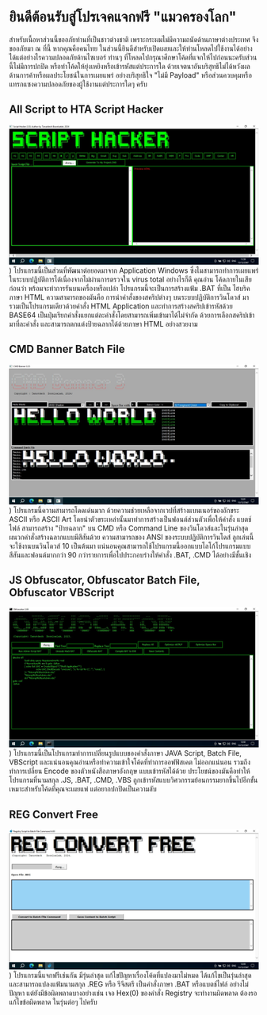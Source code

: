 # ยินดีต้อนรับสู่โปรเจคแจกฟรี "แมวครองโลก"
สำหรับเนื้อหาส่วนนี้ขออภัยท่านที่เป็นชาวต่างชาติ เพราะกระผมไม่มีความถนัดด้านภาษาต่างประเทศ จึงขออภัยมา ณ ที่นี้
หากคุณคือคนไทย ในส่วนนี้ยินดีสำหรับเปิดเผยและให้ท่านโหลดไปใช้งานได้อย่างได้แต่อย่างไรความปลอดภัยด้านไซเบอร์ ท่านๆ ที่โหลดไปกรุณาศึกษาโค้ดที่แจกให้ไปก่อนนะครับส่วนนี้ไม่มีการปกปิด หรือทำโค้ดให้ยุ่งเหยิงหรือเข้ารหัสแต่ประการใด ด้วยเจตนาอันบริสุทธิไม่ได้หวังผลด้านการค้าหรือผลประโยชน์ในการเผยแพร่ อย่างบริสุทธิใจ "ไม่มี Payload" หรือส่วนควบคุมหรือแทรกแซงความปลอดภัยของผู้ใช้งานแต่ประการใดๆ ครับ


## All Script to HTA Script Hacker
![รูปภาพ](https://github.com/Tanutdech/HTA-Collection/blob/main/1.jpg))
โปรแกรมนี้เป็นส่วนที่พัฒนาต่อยอดมาจาก Application Windows ซี่งไมสามารถทำการเผยแพร่ในระบบปฏิบัติการได้เนื่องจากไม่ผ่านการตรวจใน virus total อย่างไรก็ดี คุณอ่าน
โค้ดภายในเสียก่อนว่า พร้อมจะทำการรันบนเครื่องหรือเปล่า โปรแกรมนี้จะเป็นการสร้างแฟ้ม .BAT ที่เป็น ไฮบริคภาษา HTML ความสามารถของมันคือ การนำคำสั่งของสคริปต่างๆ บนระบบปฏิบัติการวินโดวส์ มารวมเป็นโปรแกรมเดียวด้วยคำสั่ง HTML Application และทำการสร้างสคริปเข้ารหัสด้วย BASE64 เป็นปุ่มเรียกคำสั่งแยกแต่ละคำสั่งโดยสามารถเพิ่มเข้ามาได้ไม่จำกัด ด้วยการเลือกสคริปเข้ามาที่ละคำสั่ง และสามารถตกแต่งป้ายฉลากได้ด้วยภาษา HTML  อย่างสวยงาม

## CMD Banner Batch File
![รูปภาพ](https://github.com/Tanutdech/HTA-Collection/blob/main//2.jpg))
โปรแกรมนี้ความสามารถโดดเด่นมาก ด้วยความช่วยเหลือจากเวปที่สร้างแบนเนอร์ของอักขระ ASCII หรือ ASCII Art โดยนำตัวขระเหล่านั้นมาทำการสร้างเป็นฟอนต์ส่วนตัวเพื่อให้คำสั่ง แบตช์ไฟล์ สามารถสร้าง "ป้ายฉลาก" บน CMD หรือ Command Line ของวินโดวส์และในรุ่นล่าสุดผนวกคำสั่งสร้างฉลากแบบมีสีสันด้วย ความสามารถของ ANSI ของระบบปฏิบัติการวินโดส์ ลูกเล่นนี้จะใช้งานบนวินโดวส์ 10 เป็นต้นมา แน่นอนคุณสามารถใช้โปรแกรมนี้ออกแบบโลโก้โปรแกรมแบบสีสันและฟอนต์มากกว่า 90 กว่ารายการเพื่อไปประกอบร่างให้คำสั่ง .BAT, .CMD ได้อย่างมีชั้นเชิง

## JS Obfuscator, Obfuscator Batch File, Obfuscator VBScript
![รูปภาพ](https://github.com/Tanutdech/HTA-Collection/blob/main/3.jpg))
โปรแกรมนี้เป็นโปรแกรมทำการเปลี่ยนรูปแบบของคำสั่งภาษา JAVA Script, Batch File, VBScript  และแน่นอนคุณอ่านหรือทำความเข้าใจโค้ดที่ทำการออฟฟัสเคต ไม่ออกแน่นอน รวมถึงทำการเปลี่ยน Encode ของตัวหนังสือภาษาอังกฤษ แบบเข้ารหัสได้ด้วย ประโยชน์ของมันคือทำให้โปรแกรมที่นามสกุล .JS, .BAT, .CMD, .VBS ถูกเข้ารหัสแบบวิศวกรรมย้อนกรรมยากขึ้นไปอีกขั้น เหมาะสำหรับโค้ดที่คุณจะเผยแพ่ แต่อยากปกปิดเป็นความลับ

## REG Convert Free
![รูปภาพ](https://github.com/Tanutdech/HTA-Collection/blob/main/4.jpg))
โปรแกรมนี้แจกฟรีเช่นกัน มีรุ่นล่าสุด แก้ไขปัญหาเรื่องโค้ดที่แปลงมาไม่หมด ได้แก้ไขเป็นรุ่นล่าสุด และสามารถแปลงแฟ้มนามสกุล .REG หรือ รีจีสตรี เป็นคำสั่งภาษา .BAT หรือแบตช์ไฟล์ อย่างไม่ปัญหา แต่ยังมีข้อผิดพลาดบางอย่างเช่น เจอ Hex(0) ของคำสั่ง Registry จะทำงานผิดพลาด ต้องรอแก้ไขข้อผิดพลาด ในรุ่นต่อๆ ไปครับ
